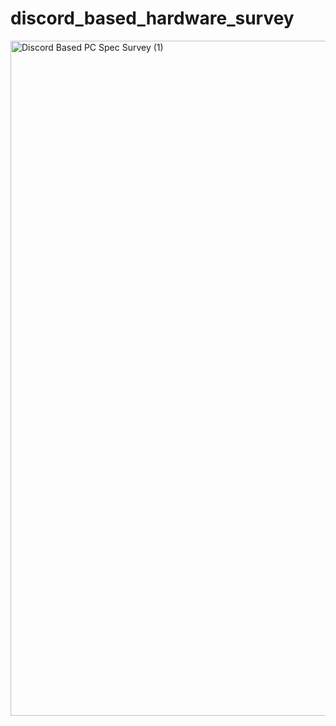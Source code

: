 # discord_based_hardware_survey

<img width="900" height="1080" alt="Discord Based PC Spec Survey (1)" src="https://github.com/user-attachments/assets/db24204b-ac32-4782-aa8e-1cad424ec6f6" />
